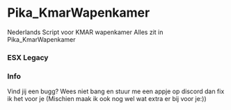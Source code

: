 # Pika_KmarWapenkamer
Nederlands Script voor KMAR wapenkamer
Alles zit in Pika_KmarWapenkamer
### ESX Legacy

### Info
Vind jij een bugg? Wees niet bang en stuur me een appje op discord dan fix ik het voor je (Mischien maak ik ook nog wel wat extra er bij voor je:))
